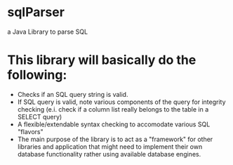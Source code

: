 # sqlParser
a Java Library to parse SQL

# This library will basically do the following:
- Checks if an SQL query string is valid.
- If SQL query is valid, note various components of the query for integrity checking
  (e.i. check if a column list really belongs to the table in a SELECT query)
- A flexible/extendable syntax checking to accomodate various SQL "flavors"
- The main purpose of the library is to act as a "framework" for other libraries and application 
  that might need to implement their own database functionality rather using available database engines.


